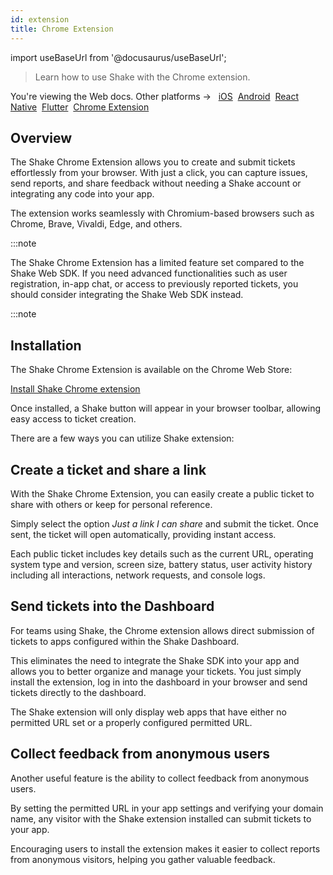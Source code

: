 ```yaml
---
id: extension
title: Chrome Extension
---
```

import useBaseUrl from '@docusaurus/useBaseUrl';

> Learn how to use Shake with the Chrome extension.

<p class="p2 mt-40">You're viewing the Web docs. Other platforms → &nbsp;
<a href="/docs/ios/install/spm/">iOS</a>&nbsp; 
<a href="/docs/android/installation/">Android</a>&nbsp;
<a href="/docs/react/installation/">React Native</a>&nbsp;
<a href="/docs/flutter/installation/">Flutter</a>&nbsp;  
<a href="/docs/chrome-extension/installation/">Chrome Extension</a>&nbsp;
</p>

## Overview

The Shake Chrome Extension allows you to create and submit tickets effortlessly from your browser. With just a click, you can capture issues, send reports, and share feedback without needing a Shake account or integrating any code into your app.

The extension works seamlessly with Chromium-based browsers such as Chrome, Brave, Vivaldi, Edge, and others.

:::note

The Shake Chrome Extension has a limited feature set compared to the Shake Web SDK.
If you need advanced functionalities such as user registration, in-app chat, or access to previously reported tickets, you should consider integrating the Shake Web SDK instead.

:::note

## Installation

The Shake Chrome Extension is available on the Chrome Web Store:

[Install Shake Chrome extension](https://chromewebstore.google.com/detail/shake/fgpnklngaiahpcpjennhbcmkiahjohdk)

Once installed, a Shake button will appear in your browser toolbar, allowing easy access to ticket creation.

There are a few ways you can utilize Shake extension:

## Create a ticket and share a link

With the Shake Chrome Extension, you can easily create a public ticket to share with others or keep for personal reference.

Simply select the option _Just a link I can share_ and submit the ticket. Once sent, the ticket will open automatically, providing instant access.

Each public ticket includes key details such as the current URL, operating system type and version, screen size, battery status,
user activity history including all interactions, network requests, and console logs.

## Send tickets into the Dashboard

For teams using Shake, the Chrome extension allows direct submission of tickets to apps configured within the Shake Dashboard.

This eliminates the need to integrate the Shake SDK into your app and allows you to better organize and manage your tickets.
You just simply install the extension, log in into the dashboard in your browser and send tickets directly to the dashboard. 

The Shake extension will only display web apps that have either no permitted URL set or a properly configured permitted URL.

## Collect feedback from anonymous users

Another useful feature is the ability to collect feedback from anonymous users.

By setting the permitted URL in your app settings and verifying your domain name, any visitor with the Shake extension installed can submit tickets to your app.

Encouraging users to install the extension makes it easier to collect reports from anonymous visitors, helping you gather valuable feedback.

